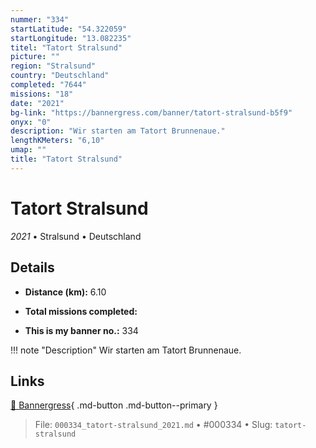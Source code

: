 ```yaml
---
nummer: "334"
startLatitude: "54.322059"
startLongitude: "13.082235"
titel: "Tatort Stralsund"
picture: ""
region: "Stralsund"
country: "Deutschland"
completed: "7644"
missions: "18"
date: "2021"
bg-link: "https://bannergress.com/banner/tatort-stralsund-b5f9"
onyx: "0"
description: "Wir starten am Tatort Brunnenaue."
lengthKMeters: "6,10"
umap: ""
title: "Tatort Stralsund"
---
```

# Tatort Stralsund

*2021* • Stralsund • Deutschland



## Details
- **Distance (km):** 6.10

- **Total missions completed:** 
- **This is my banner no.:** 334


!!! note "Description"
    Wir starten am Tatort Brunnenaue.



## Links
[🔗 Bannergress](https://bannergress.com/banner/tatort-stralsund-b5f9){ .md-button .md-button--primary }



> File: `000334_tatort-stralsund_2021.md` • #000334 • Slug: `tatort-stralsund`
